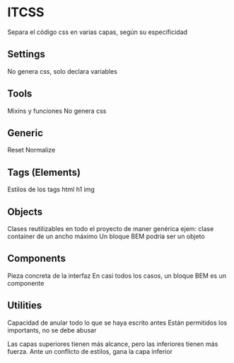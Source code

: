 # ITCSS

Separa el código css en varias capas, según su especificidad

## Settings
No genera css, solo declara variables 

## Tools
Mixins y funciones No genera css

## Generic
Reset Normalize

## Tags (Elements)
Estilos de los tags html h1 img

## Objects
Clases reutilizables en todo el proyecto de maner genérica
ejem: clase container de un ancho máximo
Un bloque BEM podría ser un objeto

## Components
Pieza concreta de la interfaz
En casi todos los casos, un bloque BEM es un componente

## Utilities
Capacidad de anular todo lo que se haya escrito antes Están permitidos los importants, no se debe abusar

Las capas superiores tienen más alcance, pero las inferiores tienen más fuerza. Ante un conflicto de estilos, gana la capa inferior